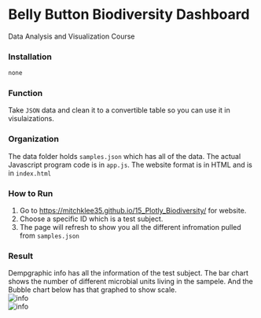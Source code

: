 # Belly Button Biodiversity Dashboard

Data Analysis and Visualization Course

### Installation

```bash
none
```

### Function
Take ```JSON``` data and clean it to a convertible table so you can use it in visulaizations. 

### Organization
The data folder holds ```samples.json``` which has all of the data. The actual Javascript program code is in ```app.js```. The website format is in HTML and is in ```index.html```

### How to Run
1. Go to https://mitchklee35.github.io/15_Plotly_Biodiversity/ for website.
2. Choose a specific ID which is a test subject.
3. The page will refresh to show you all the different infromation pulled from ```samples.json```

### Result
Dempgraphic info has all the information of the test subject. The bar chart shows the number of different microbial units living in the sampele. And the Bubble chart below has that graphed to show scale. <br/>
![info](https://github.com/mitchklee35/15_Plotly_Biodiversity/blob/master/images/website.PNG)<br/>
![info](https://github.com/mitchklee35/15_Plotly_Biodiversity/blob/master/images/json.PNG)<br/>

